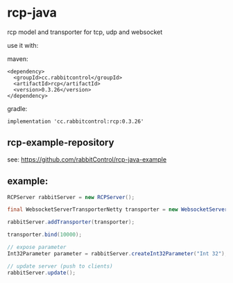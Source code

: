 # rcp-java

rcp model and transporter for tcp, udp and websocket

use it with:

maven:
```
<dependency>
  <groupId>cc.rabbitcontrol</groupId>
  <artifactId>rcp</artifactId>
  <version>0.3.26</version>
</dependency>
```

gradle:
```
implementation 'cc.rabbitcontrol:rcp:0.3.26'
```

## rcp-example-repository
see: https://github.com/rabbitControl/rcp-java-example

## example:
``` java
RCPServer rabbitServer = new RCPServer();

final WebsocketServerTransporterNetty transporter = new WebsocketServerTransporterNetty();

rabbitServer.addTransporter(transporter);

transporter.bind(10000);

// expose parameter
Int32Parameter parameter = rabbitServer.createInt32Parameter("Int 32");

// update server (push to clients)
rabbitServer.update();
```
